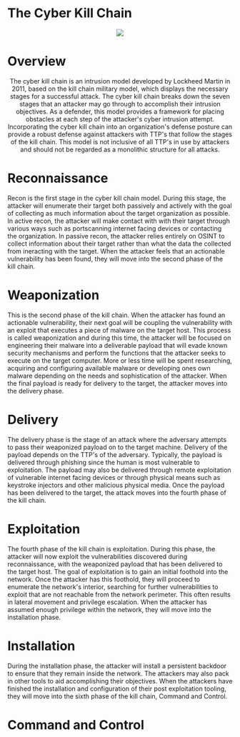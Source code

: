 # The Cyber Kill Chain

<p align="center">
<img src="https://user-images.githubusercontent.com/90923369/214336518-ff0ea707-4e71-4f4c-8036-e80b3f77e058.png">
</p>

# Overview

<p align="center">
The cyber kill chain is an intrusion model developed by Lockheed Martin in 2011, based on the kill chain military model, which displays the necessary stages for a successful attack. The cyber kill chain breaks down the seven stages that an attacker may go through to accomplish their intrusion objectives. As a defender, this model provides a framework for placing obstacles at each step of the attacker's cyber intrusion attempt. Incorporating the cyber kill chain into an organization's defense posture can provide a robust defense against attackers with TTP's that follow the stages of the kill chain. This model is not inclusive of all TTP's in use by attackers and should not be regarded as a monolithic structure for all attacks.
</p>

# Reconnaissance

Recon is the first stage in the cyber kill chain model. During this stage, the attacker will enumerate their target both passively and actively with the goal of collecting as much information about the target organization as possible. In active recon, the attacker will make contact with with their target through various ways such as portscanning internet facing devices or contacting the organization. In passive recon, the attacker relies entirely on OSINT to collect information about their target rather than what the data the collected from ineracting with the target. When the attacker feels that an actionable vulnerability has been found, they will move into the second phase of the kill chain.

# Weaponization

This is the second phase of the kill chain. When the attacker has found an actionable vulnerability, their next goal will be coupling the vulnerability with an exploit that executes a piece of malware on the target host. This process is called weaponization and during this time, the attacker will be focused on engineering their malware into a deliverable payload that will evade known security mechanisms and perform the functions that the attacker seeks to execute on the target computer. More or less time will be spent researching, acquiring and configuring available malware or developing ones own malware depending on the needs and sophistication of the attacker. When the final payload is ready for delivery to the target, the attacker moves into the delivery phase. 

# Delivery

The delivery phase is the stage of an attack where the adversary attempts to pass their weaponized payload on to the target machine. Delivery of the payload depends on the TTP's of the adversary. Typically, the payload is delivered through phishing since the human is most vulnerable to exploitation. The payload may also be delivered through remote exploitation of vulnerable internet facing devices or through physical means such as keystroke injectors and other malicious physical media. Once the payload has been delivered to the target, the attack moves into the fourth phase of the kill chain.

# Exploitation

The fourth phase of the kill chain is exploitation. During this phase, the attacker will now exploit the vulnerabilities discovered during reconnaissance, with the weaponized payload that has been delivered to the target host. The goal of exploitation is to gain an initial foothold into the network. Once the attacker has this foothold, they will proceed to enumerate the network's interior, searching for further vulnerabilities to exploit that are not reachable from the network perimeter. This often results in lateral movement and privilege escalation. When the attacker has assumed enough privilege within the network, they will move into the installation phase.

# Installation

During the installation phase, the attacker will install a persistent backdoor to ensure that they remain inside the network. The attackers may also pack in other tools to aid accomplishing their objectives. When the attackers have finished the installation and configuration of their post exploitation tooling, they will move into the sixth phase of the kill chain, Command and Control.

# Command and Control

